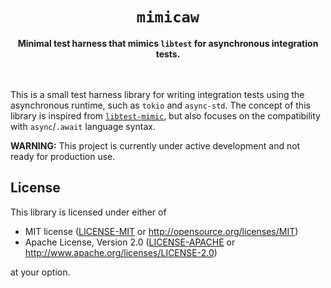 <h1 align="center">
  <code>mimicaw</code>
</h1>
<div align="center">
  <strong>
    Minimal test harness that mimics <code>libtest</code> for asynchronous integration tests.
  </strong>
</div>

<br />

<!--
<div align="center">
  <a href="https://crates.io/crates/polyfuse">
    <img src="https://img.shields.io/crates/v/polyfuse.svg?style=flat-square"
         alt="crates.io"
    />
  </a>
  <a href="https://blog.rust-lang.org/2019/11/07/Rust-1.39.0.html">
    <img src="https://img.shields.io/badge/rust%20toolchain-1.39.0%2B-gray.svg?style=flat-square"
         alt="rust toolchain"
    />
  </a>
  <a href="https://docs.rs/polyfuse">
    <img src="https://img.shields.io/badge/docs-latest-blue.svg?style=flat-square"
         alt="docs.rs" />
  </a>
</div>
-->


<br />

This is a small test harness library for writing integration tests using the asynchronous runtime, such as `tokio` and `async-std`.
The concept of this library is inspired from [`libtest-mimic`](https://github.com/LukasKalbertodt/libtest-mimic), but also focuses on
the compatibility with `async`/`.await` language syntax.

**WARNING:** This project is currently under active development and not ready for production use.

## License

This library is licensed under either of

* MIT license ([LICENSE-MIT](LICENSE-MIT) or http://opensource.org/licenses/MIT)
* Apache License, Version 2.0 ([LICENSE-APACHE](LICENSE-APACHE) or http://www.apache.org/licenses/LICENSE-2.0)

at your option.
